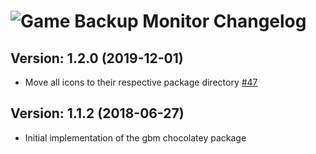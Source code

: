 # ![Game Backup Monitor Changelog](https://img.shields.io/badge/Game%20Backup%20Monitor-Package%20Changelog-blue.svg?style=for-the-badge)

## Version: 1.2.0 (2019-12-01)

- Move all icons to their respective package directory [#47](https://github.com/AdmiringWorm/chocolatey-packages/issues/47)

## Version: 1.1.2 (2018-06-27)

- Initial implementation of the gbm chocolatey package
